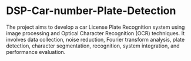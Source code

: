 # DSP-Car-number-Plate-Detection
The project aims to develop a car License Plate Recognition system using image processing and Optical Character Recognition (OCR) techniques. It involves data collection, noise reduction, Fourier transform analysis, plate detection, character segmentation, recognition, system integration, and performance evaluation.
